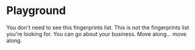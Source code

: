 # Playground

You don't need to see this fingerprints list.
This is not the fingerprints list you're looking for.
You can go about your business.
Move along... move along.
